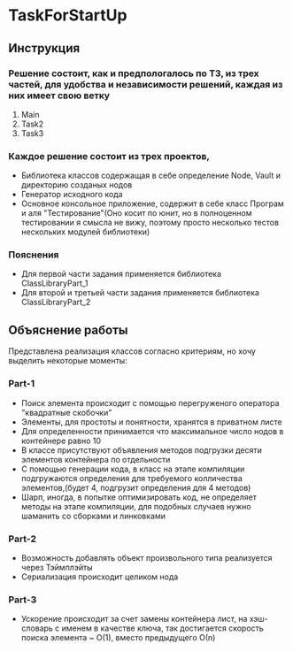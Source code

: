 # TaskForStartUp
## Инструкция
### Решение состоит, как и предпологалось по ТЗ, из трех частей, для удобства и независимости решений, каждая из них имеет свою ветку
1. Main
2. Task2
3. Task3 <br/>
### Каждое решение состоит из трех проектов,
* Библиотека классов содержащая в себе определение Node, Vault и директорию созданых нодов
* Генератор исходного кода
* Основное консольное приложение, содержит в себе класс Програм и аля "Тестирование"(Оно косит по юнит, но в полноценном тестировании я смысла не вижу, поэтому просто несколько тестов нескольких модулей библиотеки)
### Пояснения
* Для первой части задания применяется библиотека ClassLibraryPart_1
* Для второй и третьей части задания применяется библиотека ClassLibraryPart_2
## Объяснение работы

Представлена реализация классов согласно критериям, но хочу выделить некоторые моменты: <br/>
### Part-1
* Поиск элемента происходит с помощью перегруженого оператора "квадратные скобочки"
* Элементы, для простоты и понятности, хранятся в приватном листе
* Для определенности принимается что максимальное число нодов в контейнере равно 10
* В классе присутствуют объявления методов подгрузки десяти элементов контейнера по отдельности
* С помощью генерации кода, в класс на этапе компиляции подгружаются определения для требуемого колличества элементов,(будет 4, подгрузит определения для 4 методов)
* Шарп, иногда, в попытке оптимизировать код, не определяет методы на этапе компиляции, для подобных случаев нужно шаманить со сборками и линковками
### Part-2
* Возможность добавлять объект произвольного типа реализуется через Тэймплэйты
* Сериализация происходит целиком нода
### Part-3
* Ускорение происходит за счет замены контейнера лист, на хэш-словарь с именем в качестве ключа, так достигается скорость поиска элемента ~ О(1), вместо предыдущего О(n)
